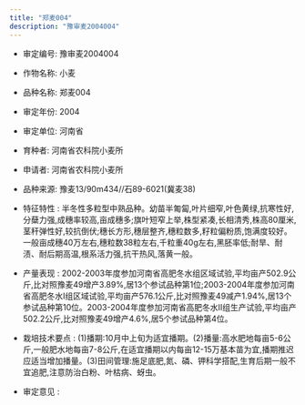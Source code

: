 ```yaml
---
title: "郑麦004"
description: "豫审麦2004004"
---
```

* 审定编号:  豫审麦2004004

*  作物名称:  小麦

*  品种名称:  郑麦004

*  审定年份:  2004

*  审定单位:  河南省

* 育种者:  河南省农科院小麦所

*  申请者:  河南省农科院小麦所

*  品种来源:  豫麦13/90m434//石89-6021(冀麦38)

*  特征特性 : 
半冬性多粒型中熟品种。幼苗半匍匐,叶片细窄,叶色黄绿,抗寒性好,分蘖力强,成穗率较高,亩成穗多;旗叶短窄上举,株型紧凑,长相清秀,株高80厘米,茎秆弹性好,较抗倒伏;穗长方形,穗层整齐,穗粒数多,籽粒偏粉质,饱满度较好。一般亩成穗40万左右,穗粒数38粒左右,千粒重40g左右,黑胚率低;耐旱、耐渍、耐后期高温,根系活力强,抗干热风,落黄一般。
 
*  产量表现 : 
2002-2003年度参加河南省高肥冬水组区域试验,平均亩产502.9公斤,比对照豫麦49增产3.89%,居13个参试品种第1位;2003-2004年度参加河南省高肥冬水Ⅰ组区域试验,平均亩产576.1公斤,比对照豫麦49减产1.94%,居13个参试品种第10位。2003-2004年度参加河南省高肥冬水Ⅱ组生产试验,平均亩产502.2公斤,比对照豫麦49增产4.6%,居5个参试品种第4位。

*  栽培技术要点 : 
(1)播期:10月中上旬为适宜播期。(2)播量:高水肥地每亩5-6公斤,一般肥水地每亩7-8公斤,在适宜播期以内每亩12-15万基本苗为宜,播期推迟应适当增加播量。(3)田间管理:施足底肥,氮、磷、钾科学搭配,生育后期一般不宜追肥,注意防治白粉、叶枯病、蚜虫。

*  审定意见 : 

